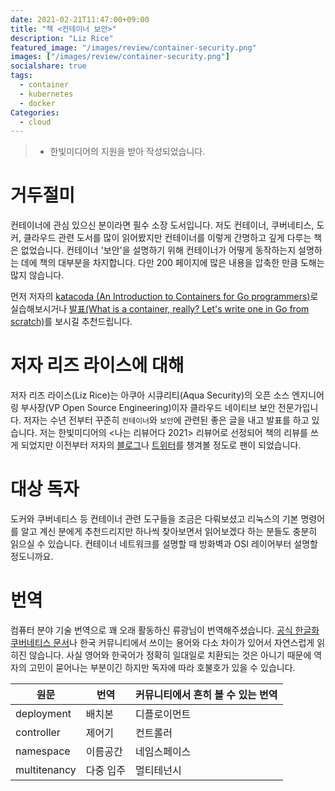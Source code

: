 ```yaml
---
date: 2021-02-21T11:47:00+09:00
title: "책 <컨테이너 보안>"
description: "Liz Rice"
featured_image: "/images/review/container-security.png"
images: ["/images/review/container-security.png"]
socialshare: true
tags:
  - container
  - kubernetes
  - docker
Categories:
  - cloud
---
```


> - 한빛미디어의 지원을 받아 작성되었습니다.

# 거두절미

컨테이너에 관심 있으신 분이라면 필수 소장 도서입니다.
저도 컨테이너, 쿠버네티스, 도커, 클라우드 관련 도서를 많이 읽어봤지만
컨테이너를 이렇게 간명하고 깊게 다루는 책은 없었습니다.
컨테이너 '보안'을 설명하기 위해 컨테이너가 어떻게 동작하는지
설명하는 데에 책의 대부분을 차지합니다.
다만 200 페이지에 많은 내용을 압축한 만큼 도해는 많지 않습니다.

먼저 저자의 [katacoda (An Introduction to Containers for Go programmers)](https://www.katacoda.com/lizrice/courses/containers-and-go)로
실습해보시거나 [발표(What is a container, really? Let's write one in Go from scratch)](https://youtu.be/HPuvDm8IC-4)를 보시길 추천드립니다.

# 저자 리즈 라이스에 대해

저자 리즈 라이스(Liz Rice)는 아쿠아 시큐리티(Aqua Security)의 오픈 소스 엔지니어링
부사장(VP Open Source Engineering)이자 클라우드 네이티브 보안 전문가입니다.
저자는 수년 전부터 꾸준히 `컨테이너`와 `보안`에 관련된 좋은 글을 내고 발표를 하고 있습니다.
저는 한빛미디어의 <나는 리뷰어다 2021> 리뷰어로 선정되어 책의 리뷰를 쓰게 되었지만
이전부터 저자의 [블로그](https://www.lizrice.com/)나
[트위터](https://twitter.com/lizrice)를 챙겨볼 정도로 팬이 되었습니다.

# 대상 독자

도커와 쿠버네티스 등 컨테이너 관련 도구들을 조금은 다뤄보셨고 리눅스의
기본 명령어를 알고 계신 분에게 추천드리지만
하나씩 찾아보면서 읽어보겠다 하는 분들도 충분히 읽으실 수 있습니다.
컨테이너 네트워크를 설명할 때 방화벽과 OSI 레이어부터 설명할 정도니까요.

# 번역

컴퓨터 분야 기술 번역으로 꽤 오래 활동하신 류광님이 번역해주셨습니다.
[공식 한글화 쿠버네티스 문서](https://kubernetes.io/ko/docs/contribute/localization_ko/)나
한국 커뮤니티에서 쓰이는 용어와 다소 차이가 있어서 자연스럽게 읽히진 않습니다.
사실 영어와 한국어가 정확히 일대일로 치환되는 것은 아니기 때문에
역자의 고민이 묻어나는 부분이긴 하지만 독자에 따라 호불호가 있을 수 있습니다.

|원문|번역|커뮤니티에서 흔히 볼 수 있는 번역|
|-|-|-|
|deployment|배치본|디플로이먼트|
|controller|제어기|컨트롤러|
|namespace|이름공간|네임스페이스|
|multitenancy|다중 입주|멀티테넌시|
